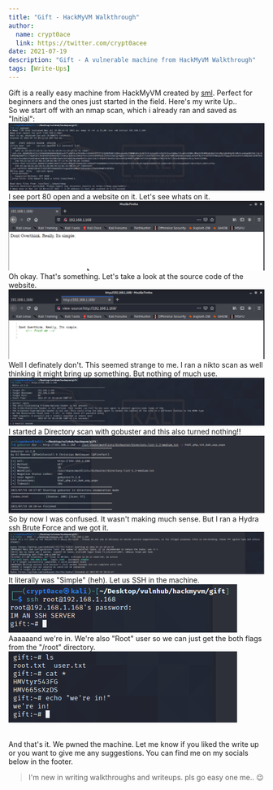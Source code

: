 ```yaml
---
title: "Gift - HackMyVM Walkthrough"
author:
  name: crypt0ace
  link: https://twitter.com/crypt0acee
date: 2021-07-19
description: "Gift - A vulnerable machine from HackMyVM Walkthrough"
tags: [Write-Ups]
---
```

Gift is a really easy machine from HackMyVM created by [sml](https://twitter.com/x6cx61x63x61x73). Perfect for beginners and the ones just started in the field. Here's my write Up..
\
So we start off with an nmap scan, which i already ran and saved as "Initial":
\
![NmapScan.png](/assets/img/gift-hackmyvm-walkthrough/NmapScan.png)
\
I see port 80 open and a website on it. Let's see whats on it.
\
![website.png](/assets/img/gift-hackmyvm-walkthrough/website.png)
\
Oh okay. That's something. Let's take a look at the source code of the website.
![sourcecode.png](/assets/img/gift-hackmyvm-walkthrough/sourcecode.png)
\
Well I definately don't. This seemed strange to me. I ran a nikto scan as well thinking it might bring up something. But nothing of much use.
\
![nikto.png](/assets/img/gift-hackmyvm-walkthrough/nikto.png)
\
I started a Directory scan with gobuster and this also turned nothing!!
\
![directory.png](/assets/img/gift-hackmyvm-walkthrough/directory.png)
\
So by now I was confused. It wasn't making much sense. But I ran a Hydra ssh Brute Force and we got it.
\
![hydrassh.png](/assets/img/gift-hackmyvm-walkthrough/hydrassh.png)
\
It literally was "Simple" (heh). Let us SSH in the machine.
\
![ssh.png](/assets/img/gift-hackmyvm-walkthrough/ssh.png)
\
Aaaaaand we're in. We're also "Root" user so we can just get the both flags from the "/root" directory.
![root.png](/assets/img/gift-hackmyvm-walkthrough/root.png)

\
And that's it. We pwned the machine. Let me know if you liked the write up or you want to give me any suggestions. You can find me on my socials below in the footer.
> I'm new in writing walkthroughs and writeups. pls go easy one me.. :wink: 